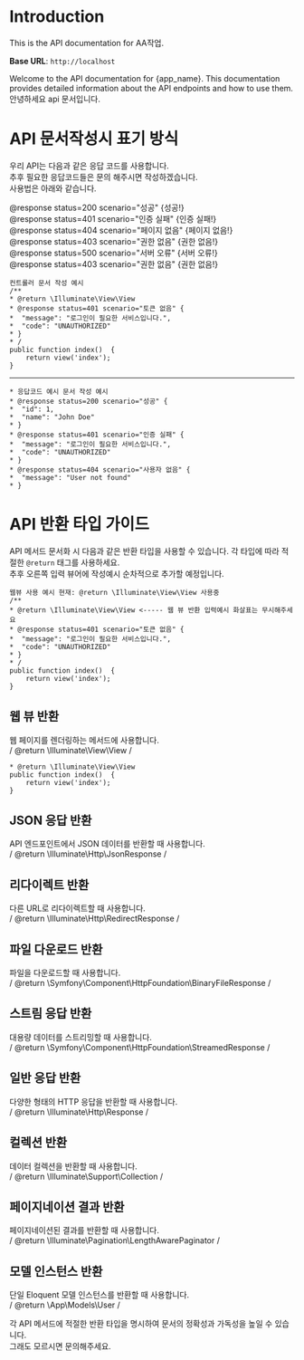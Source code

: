 # Introduction

This is the API documentation for AA작업.

<aside>
    <strong>Base URL</strong>: <code>http://localhost</code>
</aside>

Welcome to the API documentation for {app_name}. This documentation provides detailed information about the API endpoints and how to use them.
안녕하세요 api 문서입니다.

# API 문서작성시 표기 방식

우리 API는 다음과 같은 응답 코드를 사용합니다.  
추후 필요한 응답코드들은 문의 해주시면 작성하겠습니다.  
사용법은 아래와 같습니다.  



@response status=200 scenario="성공" {성공!}  
@response status=401 scenario="인증 실패" {인증 실패!}  
@response status=404 scenario="페이지 없음" {페이지 없음!}  
@response status=403 scenario="권한 없음" {권한 없음!}  
@response status=500 scenario="서버 오류" {서버 오류!}  
@response status=403 scenario="권한 없음" {권한 없음!}  



    컨트롤러 문서 작성 예시
    /**
    * @return \Illuminate\View\View
    * @response status=401 scenario="토큰 없음" {
    *  "message": "로그인이 필요한 서비스입니다.",
    *  "code": "UNAUTHORIZED"
    * }
    * /
    public function index()  {
        return view('index');
    }

---------------------------------------------------------------------  

    * 응답코드 예시 문서 작성 예시
    * @response status=200 scenario="성공" {
    *  "id": 1,
    *  "name": "John Doe"
    * }
    * @response status=401 scenario="인증 실패" {
    *  "message": "로그인이 필요한 서비스입니다.",
    *  "code": "UNAUTHORIZED"
    * }
    * @response status=404 scenario="사용자 없음" {
    *  "message": "User not found"
    * }

# API 반환 타입 가이드

API 메서드 문서화 시 다음과 같은 반환 타입을 사용할 수 있습니다. 각 타입에 따라 적절한 `@return` 태그를 사용하세요.  
추후 오른쪽 입력 뷰어에 작성예시 순차적으로 추가할 예정입니다.

    웹뷰 사용 예시 현재: @return \Illuminate\View\View 사용중
    /**
    * @return \Illuminate\View\View <----- 웹 뷰 반환 입력예시 화살표는 무시해주세요
    * @response status=401 scenario="토큰 없음" {
    *  "message": "로그인이 필요한 서비스입니다.",
    *  "code": "UNAUTHORIZED"
    * }
    * /
    public function index()  {
        return view('index');
    }

## 웹 뷰 반환

웹 페이지를 렌더링하는 메서드에 사용합니다.  
/
@return \Illuminate\View\View
/

    * @return \Illuminate\View\View
    public function index()  {
        return view('index');
    }

## JSON 응답 반환

API 엔드포인트에서 JSON 데이터를 반환할 때 사용합니다.  
/
@return \Illuminate\Http\JsonResponse
/

## 리다이렉트 반환

다른 URL로 리다이렉트할 때 사용합니다.  
/
@return \Illuminate\Http\RedirectResponse
/

## 파일 다운로드 반환

파일을 다운로드할 때 사용합니다.  
/
@return \Symfony\Component\HttpFoundation\BinaryFileResponse
/

## 스트림 응답 반환

대용량 데이터를 스트리밍할 때 사용합니다.  
/
@return \Symfony\Component\HttpFoundation\StreamedResponse
/

## 일반 응답 반환

다양한 형태의 HTTP 응답을 반환할 때 사용합니다.  
/
@return \Illuminate\Http\Response
/

## 컬렉션 반환

데이터 컬렉션을 반환할 때 사용합니다.  
/
@return \Illuminate\Support\Collection
/

## 페이지네이션 결과 반환

페이지네이션된 결과를 반환할 때 사용합니다.  
/
@return \Illuminate\Pagination\LengthAwarePaginator
/

## 모델 인스턴스 반환

단일 Eloquent 모델 인스턴스를 반환할 때 사용합니다.  
/
@return \App\Models\User
/

각 API 메서드에 적절한 반환 타입을 명시하여 문서의 정확성과 가독성을 높일 수 있습니다.  
그래도 모르시면 문의해주세요. 